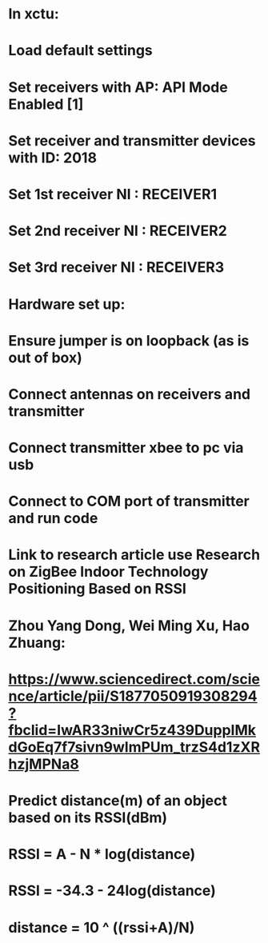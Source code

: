 # In xctu:
# Load default settings
# Set receivers with AP: API Mode Enabled [1]
# Set receiver and transmitter devices with ID: 2018
# Set 1st receiver NI : RECEIVER1
# Set 2nd receiver NI : RECEIVER2
# Set 3rd receiver NI : RECEIVER3

# Hardware set up:
# Ensure jumper is on loopback (as is out of box)
# Connect antennas on receivers and transmitter
# Connect transmitter xbee to pc via usb
# Connect to COM port of transmitter and run code

# Link to research article use Research on ZigBee Indoor Technology Positioning Based on RSSI
# Zhou Yang Dong, Wei Ming Xu, Hao Zhuang:
# https://www.sciencedirect.com/science/article/pii/S1877050919308294?fbclid=IwAR33niwCr5z439DuppIMkdGoEq7f7sivn9wlmPUm_trzS4d1zXRhzjMPNa8
# Predict distance(m) of an object based on its RSSI(dBm)
# RSSI = A - N * log(distance)
# RSSI = -34.3 - 24log(distance)
# distance = 10 ^ ((rssi+A)/N)
